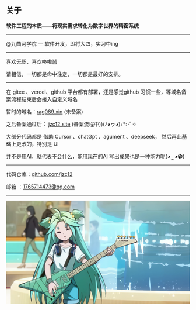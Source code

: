 ## 关于

**软件工程的本质——将现实需求转化为数字世界的精密系统**

---

@九曲河学院 — 软件开发，即将大四，实习中ing

---

喜欢无职、喜欢哆啦酱

请相信，一切都是命中注定，一切都是最好的安排。

---

在 gitee 、vercel、github 平台都有部署，还是感觉github 习惯一些，等域名备案流程结束后会接入自定义域名

暂时的域名：[rag089.xin](https://rag089.xin) (未备案)

之后备案通过后： [jzc12.site](https://jzc12.site) (备案流程中))(ﾉ◕ヮ◕)ﾉ*:･ﾟ✧



大部分代码都是 借助 Cursor 、chatGpt 、agument 、deepseek， 然后再此基础上更改的，特别是 UI 

并不是用AI，就代表不会什么，能用现在的AI 写出成果也是一种能力呢(◕‿◕✿)

---

代码仓库：[github.com/jzc12](https://github.com/jzc12)

邮箱    ：[1765714473@qq.com](mailto:1765714473@qq.com)

---

![Luck](./..//assets/Luck.png)
